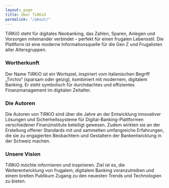 ```yaml
---
layout: page
title: Über TiRKiO
permalink: "/about/"
---
```


TiRKiO steht für digitales Neobanking, das Zahlen, Sparen, Anlegen und Vorsorgen miteinander verbindet – perfekt für einen frugalen Lebensstil. Die Plattform ist eine moderne Informationsquelle für die Gen Z und Frugalisten aller Altersgruppen.

### Wortherkunft 
Der Name TiRKiO ist ein Wortspiel, inspiriert vom italienischen Begriff „Tirchio“ (sparsam oder geizig), kombiniert mit modernem, digitalem Banking. Er steht symbolisch für durchdachtes und effizientes Finanzmanagement im digitalen Zeitalter.

### Die Autoren
Die Autoren von TiRKiO sind über die Jahre an der Entwicklung innovativer Lösungen und Sicherheitssysteme für Digital-Banking-Plattformen verschiedener Finanzinstitute beteiligt gewesen. Zudem wirkten sie an der Erstellung offener Standards mit und sammelten umfangreiche Erfahrungen, die sie zu engagierten Beobachtern und Gestaltern der Bankentwicklung in der Schweiz machen.

### Unsere Vision
TiRKiO möchte informieren und inspirieren. Ziel ist es, die Weiterentwicklung von frugalem, digitalem Banking voranzutreiben und einem breiten Publikum Zugang zu den neuesten Trends und Technologien zu bieten.

